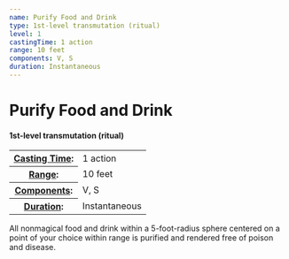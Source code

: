 ```yaml
---
name: Purify Food and Drink
type: 1st-level transmutation (ritual)
level: 1
castingTime: 1 action
range: 10 feet
components: V, S
duration: Instantaneous
---
```


Purify Food and Drink
=====================

#### 1st-level transmutation (ritual)

<table cellspacing="0" class="statBlock"><tbody><tr><th><a href="/srd/spellcasting/castingASpell.htm#castingtime">Casting Time</a>:</th><td>1 action</td></tr><tr><th><a href="/srd/spellcasting/castingASpell.htm#range">Range</a>:</th><td>10 feet</td></tr><tr><th><a href="/srd/spellcasting/castingASpell.htm#components">Components</a>:</th><td>V, S</td></tr><tr><th><a href="/srd/spellcasting/castingASpell.htm#duration">Duration</a>:</th><td>Instantaneous</td></tr></tbody></table>

All nonmagical food and drink within a 5-foot-radius sphere centered on a point of your choice within range is purified and rendered free of poison and disease.